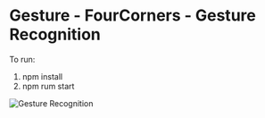 # Gesture - FourCorners - Gesture Recognition

To run:
1. npm install
2. npm rum start

![Gesture Recognition](https://media.giphy.com/media/ilKLB3OaQ4FXEVuTBY/giphy.gif)
